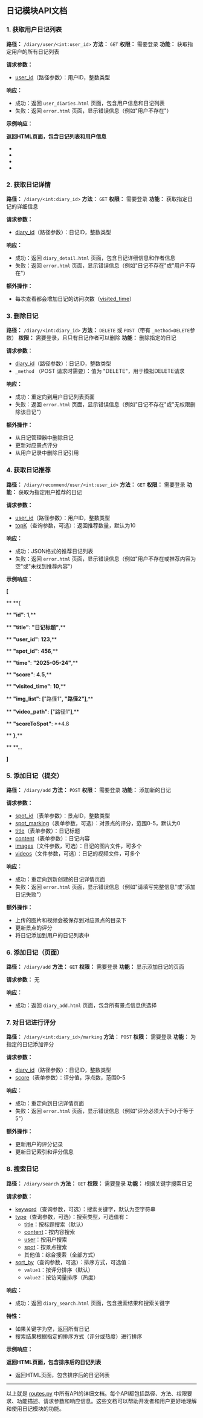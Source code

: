 ## 日记模块API文档

### 1. 获取用户日记列表

**路径：** `/diary/user/<int:user_id>`
**方法：** `GET`
**权限：** 需要登录
**功能：** 获取指定用户的所有日记列表

**请求参数：**

* [user_id](vscode-file://vscode-app/d:/ProgramData/Microsoft%20VS%20Code%20Insiders/resources/app/out/vs/code/electron-sandbox/workbench/workbench.html)（路径参数）：用户ID，整数类型

**响应：**

* 成功：返回 `user_diaries.html` 页面，包含用户信息和日记列表
* 失败：返回 `error.html` 页面，显示错误信息（例如"用户不存在"）

**示例响应：**

**返回HTML页面，包含日记列表和用户信息**

* []()
* []()
* []()
* []()

### 2. 获取日记详情

**路径：** `/diary/<int:diary_id>`
**方法：** `GET`
**权限：** 需要登录
**功能：** 获取指定日记的详细信息

**请求参数：**

* [diary_id](vscode-file://vscode-app/d:/ProgramData/Microsoft%20VS%20Code%20Insiders/resources/app/out/vs/code/electron-sandbox/workbench/workbench.html)（路径参数）：日记ID，整数类型

**响应：**

* 成功：返回 `diary_detail.html` 页面，包含日记详细信息和作者信息
* 失败：返回 `error.html` 页面，显示错误信息（例如"日记不存在"或"用户不存在"）

**额外操作：**

* 每次查看都会增加日记的访问次数（[visited_time](vscode-file://vscode-app/d:/ProgramData/Microsoft%20VS%20Code%20Insiders/resources/app/out/vs/code/electron-sandbox/workbench/workbench.html)）

### 3. 删除日记

**路径：** `/diary/<int:diary_id>`
**方法：** `DELETE` 或 `POST`（带有 `_method=DELETE`参数）
**权限：** 需要登录，且只有日记作者可以删除
**功能：** 删除指定的日记

**请求参数：**

* [diary_id](vscode-file://vscode-app/d:/ProgramData/Microsoft%20VS%20Code%20Insiders/resources/app/out/vs/code/electron-sandbox/workbench/workbench.html)（路径参数）：日记ID，整数类型
* `_method` （POST 请求时需要）：值为 "DELETE"，用于模拟DELETE请求

**响应：**

* 成功：重定向到用户日记列表页面
* 失败：返回 `error.html` 页面，显示错误信息（例如"日记不存在"或"无权限删除该日记"）

**额外操作：**

* 从日记管理器中删除日记
* 更新对应景点评分
* 从用户记录中删除日记引用

### 4. 获取日记推荐

**路径：** `/diary/recommend/user/<int:user_id>`
**方法：** `GET`
**权限：** 需要登录
**功能：** 获取为指定用户推荐的日记

**请求参数：**

* [user_id](vscode-file://vscode-app/d:/ProgramData/Microsoft%20VS%20Code%20Insiders/resources/app/out/vs/code/electron-sandbox/workbench/workbench.html)（路径参数）：用户ID，整数类型
* [topK](vscode-file://vscode-app/d:/ProgramData/Microsoft%20VS%20Code%20Insiders/resources/app/out/vs/code/electron-sandbox/workbench/workbench.html)（查询参数，可选）：返回推荐数量，默认为10

**响应：**

* 成功：JSON格式的推荐日记列表
* 失败：返回 `error.html` 页面，显示错误信息（例如"用户不存在或推荐内容为空"或"未找到推荐内容"）

**示例响应：**

**[**

**  **{

**    **"id"**: **1**,**

**    **"title"**: **"日记标题"**,**

**    **"user_id"**: **123**,**

**    **"spot_id"**: **456**,**

**    **"time"**: **"2025-05-24"**,**

**    **"score"**: **4.5**,**

**    **"visited_time"**: **10**,**

**    **"img_list"**: **[**"路径1"**, **"路径2"**]**,**

**    **"video_path"**: **[**"路径1"**]**,**

**    **"scoreToSpot"**: **4.8

**  **}**,**

**  **...

**]**


### 5. 添加日记（提交）

**路径：** `/diary/add`
**方法：** `POST`
**权限：** 需要登录
**功能：** 添加新的日记

**请求参数：**

* [spot_id](vscode-file://vscode-app/d:/ProgramData/Microsoft%20VS%20Code%20Insiders/resources/app/out/vs/code/electron-sandbox/workbench/workbench.html)（表单参数）：景点ID，整数类型
* [spot_marking](vscode-file://vscode-app/d:/ProgramData/Microsoft%20VS%20Code%20Insiders/resources/app/out/vs/code/electron-sandbox/workbench/workbench.html)（表单参数，可选）：对景点的评分，范围0-5，默认为0
* [title](vscode-file://vscode-app/d:/ProgramData/Microsoft%20VS%20Code%20Insiders/resources/app/out/vs/code/electron-sandbox/workbench/workbench.html)（表单参数）：日记标题
* [content](vscode-file://vscode-app/d:/ProgramData/Microsoft%20VS%20Code%20Insiders/resources/app/out/vs/code/electron-sandbox/workbench/workbench.html)（表单参数）：日记内容
* [images](vscode-file://vscode-app/d:/ProgramData/Microsoft%20VS%20Code%20Insiders/resources/app/out/vs/code/electron-sandbox/workbench/workbench.html)（文件参数，可选）：日记的图片文件，可多个
* [videos](vscode-file://vscode-app/d:/ProgramData/Microsoft%20VS%20Code%20Insiders/resources/app/out/vs/code/electron-sandbox/workbench/workbench.html)（文件参数，可选）：日记的视频文件，可多个

**响应：**

* 成功：重定向到新创建的日记详情页面
* 失败：返回 `error.html` 页面，显示错误信息（例如"请填写完整信息"或"添加日记失败"）

**额外操作：**

* 上传的图片和视频会被保存到对应景点的目录下
* 更新景点的评分
* 将日记添加到用户的日记列表中

### 6. 添加日记（页面）

**路径：** `/diary/add`
**方法：** `GET`
**权限：** 需要登录
**功能：** 显示添加日记的页面

**请求参数：** 无

**响应：**

* 成功：返回 `diary_add.html` 页面，包含所有景点信息供选择

### 7. 对日记进行评分

**路径：** `/diary/<int:diary_id>/marking`
**方法：** `POST`
**权限：** 需要登录
**功能：** 为指定的日记添加评分

**请求参数：**

* [diary_id](vscode-file://vscode-app/d:/ProgramData/Microsoft%20VS%20Code%20Insiders/resources/app/out/vs/code/electron-sandbox/workbench/workbench.html)（路径参数）：日记ID，整数类型
* [score](vscode-file://vscode-app/d:/ProgramData/Microsoft%20VS%20Code%20Insiders/resources/app/out/vs/code/electron-sandbox/workbench/workbench.html)（表单参数）：评分值，浮点数，范围0-5

**响应：**

* 成功：重定向到日记详情页面
* 失败：返回 `error.html` 页面，显示错误信息（例如"评分必须大于0小于等于5"）

**额外操作：**

* 更新用户的评分记录
* 更新日记索引和评分信息

### 8. 搜索日记

**路径：** `/diary/search`
**方法：** `GET`
**权限：** 需要登录
**功能：** 根据关键字搜索日记

**请求参数：**

* [keyword](vscode-file://vscode-app/d:/ProgramData/Microsoft%20VS%20Code%20Insiders/resources/app/out/vs/code/electron-sandbox/workbench/workbench.html)（查询参数，可选）：搜索关键字，默认为空字符串
* [type](vscode-file://vscode-app/d:/ProgramData/Microsoft%20VS%20Code%20Insiders/resources/app/out/vs/code/electron-sandbox/workbench/workbench.html)（查询参数，可选）：搜索类型，可选值有：
  * [title](vscode-file://vscode-app/d:/ProgramData/Microsoft%20VS%20Code%20Insiders/resources/app/out/vs/code/electron-sandbox/workbench/workbench.html)：按标题搜索（默认）
  * [content](vscode-file://vscode-app/d:/ProgramData/Microsoft%20VS%20Code%20Insiders/resources/app/out/vs/code/electron-sandbox/workbench/workbench.html)：按内容搜索
  * [user](vscode-file://vscode-app/d:/ProgramData/Microsoft%20VS%20Code%20Insiders/resources/app/out/vs/code/electron-sandbox/workbench/workbench.html)：按用户搜索
  * [spot](vscode-file://vscode-app/d:/ProgramData/Microsoft%20VS%20Code%20Insiders/resources/app/out/vs/code/electron-sandbox/workbench/workbench.html)：按景点搜索
  * 其他值：综合搜索（全部方式）
* [sort_by](vscode-file://vscode-app/d:/ProgramData/Microsoft%20VS%20Code%20Insiders/resources/app/out/vs/code/electron-sandbox/workbench/workbench.html)（查询参数，可选）：排序方式，可选值：
  * `value1`：按评分排序（默认）
  * `value2`：按访问量排序（热度）

**响应：**

* 成功：返回 `diary_search.html` 页面，包含搜索结果和搜索关键字

**特性：**

* 如果关键字为空，返回所有日记
* 搜索结果根据指定的排序方式（评分或热度）进行排序

**示例响应：**

**返回HTML页面，包含排序后的日记列表**

* 返回HTML页面，包含排序后的日记列表

---

以上就是 [routes.py](vscode-file://vscode-app/d:/ProgramData/Microsoft%20VS%20Code%20Insiders/resources/app/out/vs/code/electron-sandbox/workbench/workbench.html) 中所有API的详细文档。每个API都包括路径、方法、权限要求、功能描述、请求参数和响应信息。这些文档可以帮助开发者和用户更好地理解和使用日记模块的功能。
